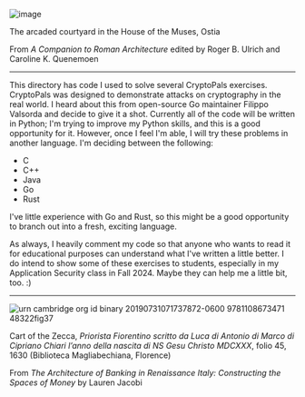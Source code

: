 ![image](https://github.com/andykeefe/andykeefe/assets/154836099/45dc4485-119d-4362-b7c5-31205603d03d)

The arcaded courtyard in the House of the Muses, Ostia

From _A Companion to Roman Architecture_ edited by Roger B. Ulrich and Caroline K. Quenemoen

----------------------------------------------------------------------------------------------------------------------------------
This directory has code I used to solve several CryptoPals exercises. CryptoPals was designed to demonstrate attacks on cryptography in the real world. I heard about this from open-source Go maintainer Filippo Valsorda and decide to give it a shot. Currently all of the code will be written in Python; I'm trying to improve my Python skills, and this is a good opportunity for it. However, once I feel I'm able, I will try these problems in another language. I'm deciding between the following:
- C
- C++
- Java
- Go
- Rust

I've little experience with Go and Rust, so this might be a good opportunity to branch out into a fresh, exciting language. 

As always, I heavily comment my code so that anyone who wants to read it for educational purposes can understand what I've written a little better. I do intend to show some of these exercises to students, especially in my Application Security class in Fall 2024. Maybe they can help me a little bit, too. :)

----------------------------------------------------------------------------------------------------------------------------------
![urn cambridge org id binary 20190731071737872-0600 9781108673471 48322fig37](https://github.com/andykeefe/andykeefe/assets/154836099/1423496b-8b0f-4434-857f-e65e48a9057a)

Cart of the Zecca, _Priorista Fiorentino scritto da Luca di Antonio di Marco di Cipriano Chiari l’anno della nascita di NS Gesu Christo MDCXXX_, folio 45, 1630 (Biblioteca Magliabechiana, Florence)

From _The Architecture of Banking in Renaissance Italy: Constructing the Spaces of Money_ by Lauren Jacobi
